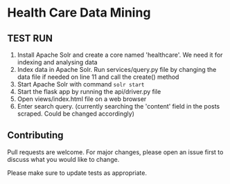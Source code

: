 # Health Care Data Mining

## TEST RUN

1. Install Apache Solr and create a core named 'healthcare'. We need it for indexing and analysing data
2. Index data in Apache Solr. Run services/query.py file by changing the data file if needed on line 11 and call the create() method
3. Start Apache Solr with command ```solr start```
4. Start the flask app by running the api/driver.py file
5. Open views/index.html file on a web browser
6. Enter search query. (currently searching the 'content' field in the posts scraped. Could be changed accordingly)

## Contributing
Pull requests are welcome. For major changes, please open an issue first to discuss what you would like to change.

Please make sure to update tests as appropriate.